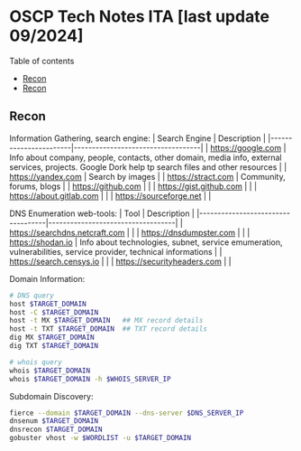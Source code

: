 # OSCP Tech Notes ITA [last update 09/2024]

Table of contents
- [Recon](#Recon)
- [Recon](#Recon)


## Recon

Information Gathering, search engine:
| Search Engine         | Description                       |
|-----------------------|-----------------------------------|
| https://google.com    | Info about company, people, contacts, other domain, media info, external services, projects. Google Dork help tp search files and other resources |
| https://yandex.com    | Search by images                  |
| https://stract.com    | Community, forums, blogs          |
| https://github.com    |                                   |
| https://gist.github.com   |                               |
| https://about.gitlab.com  |                               |
| https://sourceforge.net   |                               |

DNS Enumeration web-tools:
| Tool                              | Description                       |
|-----------------------------------|-----------------------------------|
| https://searchdns.netcraft.com    |                                   |
| https://dnsdumpster.com           |                                   |
| https://shodan.io                 | Info about technologies, subnet, service emumeration, vulnerabilities, service provider, technical informations |
| https://search.censys.io          |                                   |
| https://securityheaders.com       |                                   |

Domain Information:
``` bash
# DNS query
host $TARGET_DOMAIN
host -C $TARGET_DOMAIN
host -t MX $TARGET_DOMAIN   ## MX record details
host -t TXT $TARGET_DOMAIN  ## TXT record details
dig MX $TARGET_DOMAIN
dig TXT $TARGET_DOMAIN

# whois query
whois $TARGET_DOMAIN
whois $TARGET_DOMAIN -h $WHOIS_SERVER_IP
```

Subdomain Discovery:
``` bash
fierce --domain $TARGET_DOMAIN --dns-server $DNS_SERVER_IP
dnsenum $TARGET_DOMAIN
dnsrecon $TARGET_DOMAIN
gobuster vhost -w $WORDLIST -u $TARGET_DOMAIN
```

